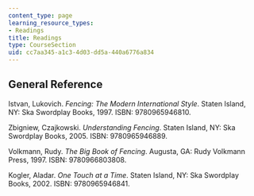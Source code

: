 ```yaml
---
content_type: page
learning_resource_types:
- Readings
title: Readings
type: CourseSection
uid: cc7aa345-a1c3-4d03-dd5a-440a6776a834
---
```


General Reference
-----------------

Istvan, Lukovich. _Fencing: The Modern International Style_. Staten Island, NY: Ska Swordplay Books, 1997. ISBN: 9780965946810.

Zbigniew, Czajkowski. _Understanding Fencing_. Staten Island, NY: Ska Swordplay Books, 2005. ISBN: 9780965946889.

Volkmann, Rudy. _The Big Book of Fencing_. Augusta, GA: Rudy Volkmann Press, 1997. ISBN: 9780966803808.

Kogler, Aladar. _One Touch at a Time_. Staten Island, NY: Ska Swordplay Books, 2002. ISBN: 9780965946841.